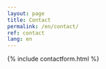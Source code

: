```yaml
---
layout: page
title: Contact
permalink: /en/contact/
ref: contact
lang: en
---
```



{% include contactform.html %}